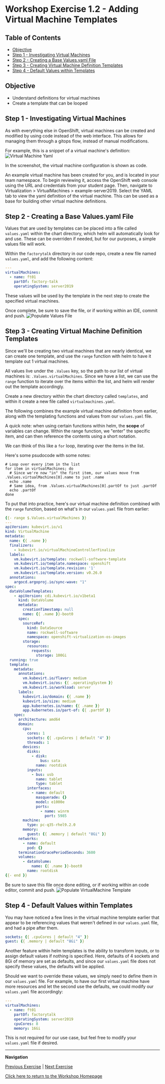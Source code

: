 # Workshop Exercise 1.2 - Adding Virtual Machine Templates

## Table of Contents

* [Objective](#objective)
* [Step 1 - Investigating Virtual Machines](#step-1---investigating-virtual-machines)
* [Step 2 - Creating a Base Values.yaml File](#step-2---creating-a-base-valuesyaml-file)
* [Step 3 - Creating Virtual Machine Definition Templates](#step-3---creating-virtual-machine-definition-templates)
* [Step 4 - Default Values within Templates](#step-4---default-values-within-templates)

## Objective

* Understand definitions for virtual machines
* Create a template that can be looped

## Step 1 - Investigating Virtual Machines
As with everything else in OpenShift, virtual machines can be created and modified by using code instead of the web interface. This allows for managing them through a gitops flow, instead of manual modifications.

For example, this is a snippet of a virtual machine's definition:
![Virtual Machine Yaml](../.images/virtual-machine.yaml.png)

In the screenshot, the virtual machine configuration is shown as code.

An example virtual machine has been created for you, and is located in your team namespace. To begin reviewing it, access the OpenShift web console using the URL and credentials from your student page. Then, navigate to Virtualization > VirtualMachines > example-server2019. Select the YAML tab to view the yaml definition of the virtual machine. This can be used as a base for building other virtual machine definitions.

## Step 2 - Creating a Base Values.yaml File
Values that are used by templates can be placed into a file called `values.yaml` within the chart directory, which helm will automatically look for and use. These can be overriden if needed, but for our purposes, a simple values file will work.

Within the `factorytalk` directory in our code repo, create a new file named `values.yaml`, and add the following content:

```yaml
---
virtualMachines:
  - name: ft01
    partOf: factory-talk
    operatingSystem: server2019
```



These values will be used by the template in the next step to create the specified virtual machines.

Once complete, be sure to save the file, or if working within an IDE, commit and push.
![Populate Values File](../.images/populate-values-yaml.png)

## Step 3 - Creating Virtual Machine Definition Templates
Since we'll be creating two virtual machines that are nearly identical, we can create one template, and use the `range` function with helm to have it template out 1 virtual machines.

All values live under the `.Values` key, so the path to our list of virtual machines is: `.Values.virtualMachines`. Since we have a list, we can use the `range` function to iterate over the items within the list, and helm will render out the template accordingly.

Create a new directory within the chart directory called `templates`, and within it create a new file called `virtualmachines.yaml`.

The following combines the example virtual machine definition from earlier, along with the templating functions and values from our `values.yaml` file.

A quick note: when using certain functions within helm, the **scope** of variables can change. Wthin the range function, we "enter" the specific item, and can then reference the contents using a short notation.

We can think of this like a `for` loop, iterating over the items in the list.

Here's some psudocode with some notes:
```
# Loop over every item in the list
for item in virtualMachines; do
  # Since we're now "in" the first item, our values move from .Values.virtualMachines[0].name to just .name
  echo .name
  # Same idea, from .Values.virtualMachines[0].partOf to just .partOf
  echo .partOf
done
```

To put that into practice, here's our virtual machine definition combined with the `range` function, based on what's in our `values.yaml` file from earlier:
```yaml
{{- range $.Values.virtualMachines }}
---
apiVersion: kubevirt.io/v1
kind: VirtualMachine
metadata:
  name: {{ .name }}
  finalizers:
    - kubevirt.io/virtualMachineControllerFinalize
  labels:
    vm.kubevirt.io/template: rockwell-software-template
    vm.kubevirt.io/template.namespace: openshift
    vm.kubevirt.io/template.revision: '1'
    vm.kubevirt.io/template.version: v0.26.0
  annotations:
    argocd.argoproj.io/sync-wave: "1"
spec:
  dataVolumeTemplates:
    - apiVersion: cdi.kubevirt.io/v1beta1
      kind: DataVolume
      metadata:
        creationTimestamp: null
        name: {{ .name }}-boot0
      spec:
        sourceRef:
          kind: DataSource
          name: rockwell-software
          namespace: openshift-virtualization-os-images
        storage:
          resources:
            requests:
              storage: 100Gi
  running: true
  template:
    metadata:
      annotations:
        vm.kubevirt.io/flavor: medium
        vm.kubevirt.io/os: {{ .operatingSystem }}
        vm.kubevirt.io/workload: server
      labels:
        kubevirt.io/domain: {{ .name }}
        kubevirt.io/size: medium
        app.kubernetes.io/name: {{ .name }}
        app.kubernetes.io/part-of: {{ .partOf }}
    spec:
      architecture: amd64
      domain:
        cpu:
          cores: 1
          sockets: {{ .cpuCores | default "4" }}
          threads: 1
        devices:
          disks:
            - disk:
                bus: sata
              name: rootdisk
          inputs:
            - bus: usb
              name: tablet
              type: tablet
          interfaces:
            - name: default
              masquerade: {}
              model: e1000e
              ports:
                - name: winrm
                  port: 5985
        machine:
          type: pc-q35-rhel9.2.0
        memory:
          guest: {{ .memory | default "8Gi" }}
      networks:
        - name: default
          pod: {}
      terminationGracePeriodSeconds: 3600
      volumes:
        - dataVolume:
            name: {{ .name }}-boot0
          name: rootdisk
{{- end }}
```

Be sure to save this file once done editing, or if working within an code editor, commit and push.
![Populate VirtualMachine Template](../.images/populate-vm-template-yaml.png)

## Step 4 - Default Values within Templates
You may have noticed a few lines in the virtual machine template earlier that appear to be referencing values that weren't defined in our `values.yaml` file, and had a pipe after them.

```yaml
sockets: {{ .cpuCores | default "4" }}
guest: {{ .memory | default "8Gi" }}
```

Another feature within helm templates is the ability to transform inputs, or to assign default values if nothing is specified. Here, defaults of 4 sockets and 8Gi of memory are set as defaults, and since our `values.yaml` file does not specify these values, the defaults will be applied.

Should we want to override these values, we simply need to define them in our `values.yaml` file. For example, to have our first virtual machine have more resources and let the second use the defaults, we could modify our `values.yaml` file accordingly:
```yaml
---
virtualMachines:
  - name: ft01
    partOf: factorytalk
    operatingSystem: server2019
    cpuCores: 8
    memory: 16Gi
```

This is not required for our use case, but feel free to modify your `values.yaml` file if desired.

---
**Navigation**

[Previous Exercise](../1.1-initializing-chart/) | [Next Exercise](../1.3-adding-services-for-connectivity/)

[Click here to return to the Workshop Homepage](../../README.md)
